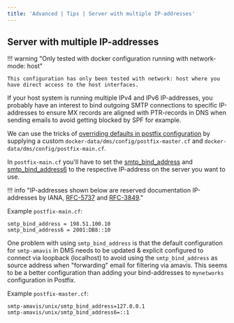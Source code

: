 ```yaml
---
title: 'Advanced | Tips | Server with multiple IP-addresses'
---
```


## Server with multiple IP-addresses

!!! warning "Only tested with docker configuration running with network-mode: host"

    This configuration has only been tested with network: host where you have direct access to the host interfaces.

If your host system is running multiple IPv4 and IPv6 IP-addresses, you probably have an interest to
bind outgoing SMTP connections to specific IP-addresses to ensure MX records are aligned with
PTR-records in DNS when sending emails to avoid getting blocked by SPF for example.

We can use the tricks of [overriding defaults in postfix configuration](../override-defaults/postfix.md)
by supplying a custom `docker-data/dms/config/postfix-master.cf` and `docker-data/dms/config/postfix-main.cf`.

In `postfix-main.cf` you'll have to set the [smtp_bind_address](https://www.postfix.org/postconf.5.html#smtp_bind_address) and [smtp_bind_address6](https://www.postfix.org/postconf.5.html#smtp_bind_address6)
to the respective IP-address on the server you want to use.

!!! info "IP-addresses shown below are reserved documentation IP-addresses by IANA, [RFC-5737](https://datatracker.ietf.org/doc/rfc5737/) and [RFC-3849](https://datatracker.ietf.org/doc/html/rfc3849)."

Example `postfix-main.cf`:

```
smtp_bind_address = 198.51.100.10
smtp_bind_address6 = 2001:DB8::10
```

One problem with using `smtp_bind_address` is that the default configuration for `smtp-amavis` in
DMS needs to be updated & explicit configured to connect via loopback (localhost) to avoid using
the `smtp_bind_address` as source address when "forwarding" email for filtering via amavis.
This seems to be a better configuration than adding your bind-addresses to `mynetworks` configuration in
Postfix.

Example `postfix-master.cf`:

```
smtp-amavis/unix/smtp_bind_address=127.0.0.1
smtp-amavis/unix/smtp_bind_address6=::1
```


